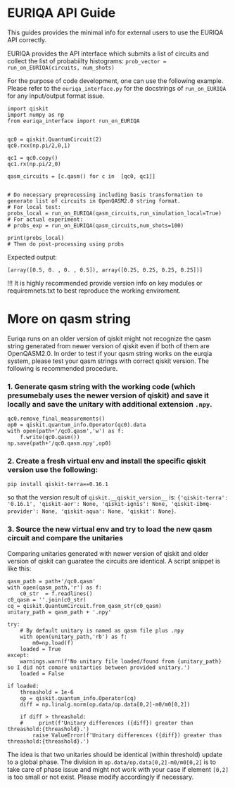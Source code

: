 # EURIQA API Guide

This guides provides the minimal info for external users to use the EURIQA API correctly.

EURIQA provides the API interface which submits a list of circuits and collect the list of probabiilty histograms:
`prob_vector = run_on_EURIQA(circuits, num_shots)`

For the purpose of code development, one can use the following example.
Please refer to the `euriqa_interface.py` for the docstrings of `run_on_EURIQA` for any input/output format issue.


```
import qiskit
import numpy as np
from euriqa_interface import run_on_EURIQA


qc0 = qiskit.QuantumCircuit(2)
qc0.rxx(np.pi/2,0,1)

qc1 = qc0.copy()
qc1.rx(np.pi/2,0)

qasm_circuits = [c.qasm() for c in  [qc0, qc1]]


# Do necessary preprocessing including basis transformation to generate list of circuits in OpenQASM2.0 string format.
# For local test:
probs_local = run_on_EURIQA(qasm_circuits,run_simulation_local=True)
# For actual experiment:
# probs_exp = run_on_EURIQA(qasm_circuits,num_shots=100)

print(probs_local)
# Then do post-processing using probs
```

Expected output:
```
[array([0.5, 0. , 0. , 0.5]), array([0.25, 0.25, 0.25, 0.25])]
```

!!! It is highly recommended provide version info on key modules or requiremnets.txt to best reproduce the working enviroment.

# More on qasm string
Euriqa runs on an older version of qiskit might not recognize the qasm string generated from newer version of qiskit even if both of them are OpenQASM2.0. In order to test if your qasm string works on the eurqia system, please test your qasm strings with correct qiskit version. The following is recommended procedure.

### 1. Generate qasm string with the working code (which presumebaly uses the newer version of qiskit) and save it locally and save the unitary with additional extension `.npy`.
```
qc0.remove_final_measurements()
op0 = qiskit.quantum_info.Operator(qc0).data
with open(path+'/qc0.qasm','w') as f:
    f.write(qc0.qasm())
np.save(path+'/qc0.qasm.npy',op0)

```

### 2. Create a fresh virtual env and install the specific qiskit version use the following:
```
pip install qiskit-terra==0.16.1
```
so that the version result of `qiskit.__qiskit_version__` is: `{'qiskit-terra': '0.16.1', 'qiskit-aer': None, 'qiskit-ignis': None, 'qiskit-ibmq-provider': None, 'qiskit-aqua': None, 'qiskit': None}`.


### 3. Source the new virtual env and try to load the new qasm circuit and compare the unitaries
Comparing unitaries generated with newer version of qiskit and older version of qiskit can guaratee the circuits are identical.
A script snippet is like this:
```
qasm_path = path+'/qc0.qasm'
with open(qasm_path,'r') as f:
    c0_str  = f.readlines()
c0_qasm = ''.join(c0_str)
cq = qiskit.QuantumCircuit.from_qasm_str(c0_qasm)
unitary_path = qasm_path + '.npy'

try:
    # By default unitary is named as qasm file plus .npy
    with open(unitary_path,'rb') as f:
        m0=np.load(f)
    loaded = True
except:
    warnings.warn(f'No unitary file loaded/found from {unitary_path} so I did not comare unitarties between provided unitary.')
    loaded = False

if loaded:
    threashold = 1e-6
    op = qiskit.quantum_info.Operator(cq)
    diff = np.linalg.norm(op.data/op.data[0,2]-m0/m0[0,2])

    if diff > threashold:
    #     print(f'Unitary differences ({diff}) greater than threashold:{threashold}.')
        raise ValueError(f'Unitary differences ({diff}) greater than threashold:{threashold}.')
```

The idea is that two unitaries should be identical (within threshold) update to a global phase.  The division in `op.data/op.data[0,2]-m0/m0[0,2]` is to take care of phase issue and might not work with your case if element `[0,2]` is too small or not exist. Please modify accordingly if necessary.


